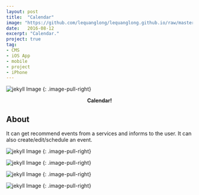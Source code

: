 ```yaml
---
layout: post
title:  "Calendar"
image: "https://github.com/lequanglong/lequanglong.github.io/raw/master/assets/img/jal1.jpeg"
date:   2016-08-12
excerpt: "Calendar."
project: true
tag:
- CMS
- iOS App
- mobile
- project
- iPhone
---
```


![jekyll Image](https://github.com/lequanglong/lequanglong.github.io/raw/master/assets/img/jal1.jpeg)
{: .image-pull-right}

<center><b>Calendar!</b></center>

## About

It can get recommend events from a services and informs to the user. It can also create/edit/schedule an event.

![jekyll Image](https://github.com/lequanglong/lequanglong.github.io/raw/master/assets/img/jal1.jpeg)
{: .image-pull-right}

![jekyll Image](https://github.com/lequanglong/lequanglong.github.io/raw/master/assets/img/jal2.jpeg)
{: .image-pull-right}

![jekyll Image](https://github.com/lequanglong/lequanglong.github.io/raw/master/assets/img/jal3.jpeg)
{: .image-pull-right}

![jekyll Image](https://github.com/lequanglong/lequanglong.github.io/raw/master/assets/img/jal4.jpeg)
{: .image-pull-right}
